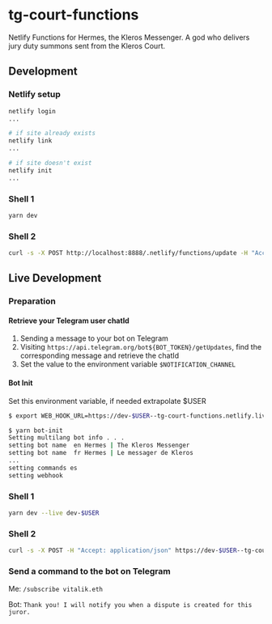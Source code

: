 # tg-court-functions

Netlify Functions for Hermes, the Kleros Messenger. A god who delivers jury duty summons sent from the Kleros Court.

## Development

### Netlify setup

```bash
netlify login
...

# if site already exists
netlify link
...

# if site doesn't exist
netlify init
...
```

### Shell 1
```bash
yarn dev
```

### Shell 2
```bash
curl -s -X POST http://localhost:8888/.netlify/functions/update -H "Accept: application/json" -H "x-telegram-bot-api-secret-token: 123" -d '{"message": { "foo": "bar" }}'
```

## Live Development

### Preparation

#### Retrieve your Telegram user chatId
1. Sending a message to your bot on Telegram
2. Visiting `https://api.telegram.org/bot${BOT_TOKEN}/getUpdates`, find the corresponding message and retrieve the chatId
3. Set the value to the environment variable `$NOTIFICATION_CHANNEL`

#### Bot Init
Set this environment variable, if needed extrapolate $USER 
```bash
$ export WEB_HOOK_URL=https://dev-$USER--tg-court-functions.netlify.live/.netlify/functions/update

$ yarn bot-init
Setting multilang bot info . . .
setting bot name  en Hermes | The Kleros Messenger
setting bot name  fr Hermes | Le messager de Kleros
...
setting commands es
setting webhook
```

### Shell 1
```bash
yarn dev --live dev-$USER
```

### Shell 2
```bash
curl -s -X POST -H "Accept: application/json" https://dev-$USER--tg-court-functions.netlify.live/.netlify/functions/update -H "x-telegram-bot-api-secret-token: 123" -d '{"message": { "foo": "bar" }}'
```

### Send a command to the bot on Telegram


Me:
`/subscribe vitalik.eth`

Bot:
`Thank you! I will notify you when a dispute is created for this juror.`
